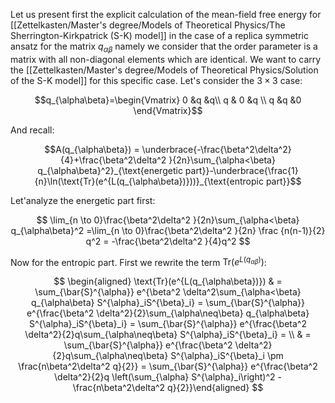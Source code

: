 Let us present first the explicit calculation of the mean-field free energy for [[Zettelkasten/Master's degree/Models of Theoretical Physics/The Sherrington-Kirkpatrick (S-K) model]] in the case of a replica symmetric ansatz for the matrix $q_{\alpha\beta}$ namely we consider that the order parameter is a matrix with all non-diagonal elements which are identical.
We want to carry the [[Zettelkasten/Master's degree/Models of Theoretical Physics/Solution of the S-K model]] for this specific case.
Let's consider the $3\times3$ case:

$$q_{\alpha\beta}=\begin{Vmatrix} 0 &q &q\\ q & 0 &q \\ q &q &0 \end{Vmatrix}$$

And recall:

$$A(q_{\alpha\beta}) = \underbrace{-\frac{\beta^2\delta^2}{4}+\frac{\beta^2\delta^2 }{2n}\sum_{\alpha<\beta} q_{\alpha\beta}^2}_{\text{energetic part}}-\underbrace{\frac{1}{n}\ln(\text{Tr}(e^{L(q_{\alpha\beta})}))}_{\text{entropic part}}$$

Let'analyze the energetic part first:

$$ \lim_{n \to 0}\frac{\beta^2\delta^2 }{2n}\sum_{\alpha<\beta} q_{\alpha\beta}^2 =\lim_{n \to 0}\frac{\beta^2\delta^2 }{2n} \frac {n(n-1)}{2} q^2 = -\frac{\beta^2\delta^2 }{4}q^2  $$

Now for the entropic part. First we rewrite the term $\text{Tr}(e^{L(q_{\alpha\beta})})$:

$$ \begin{aligned} \text{Tr}(e^{L(q_{\alpha\beta})}) & = \sum_{\bar{S}^{\alpha}} e^{\beta^2 \delta^2\sum_{\alpha<\beta} q_{\alpha\beta} S^{\alpha}_iS^{\beta}_i} = \sum_{\bar{S}^{\alpha}} e^{\frac{\beta^2 \delta^2}{2}\sum_{\alpha\neq\beta} q_{\alpha\beta} S^{\alpha}_iS^{\beta}_i} =  \sum_{\bar{S}^{\alpha}} e^{\frac{\beta^2 \delta^2}{2}q\sum_{\alpha\neq\beta} S^{\alpha}_iS^{\beta}_i} = \\ & = \sum_{\bar{S}^{\alpha}} e^{\frac{\beta^2 \delta^2}{2}q\sum_{\alpha\neq\beta} S^{\alpha}_iS^{\beta}_i \pm \frac{n\beta^2\delta^2 q}{2}} = \sum_{\bar{S}^{\alpha}} e^{\frac{\beta^2 \delta^2}{2}q \left(\sum_{\alpha} S^{\alpha}_i\right)^2 - \frac{n\beta^2\delta^2 q}{2}}\end{aligned} $$

